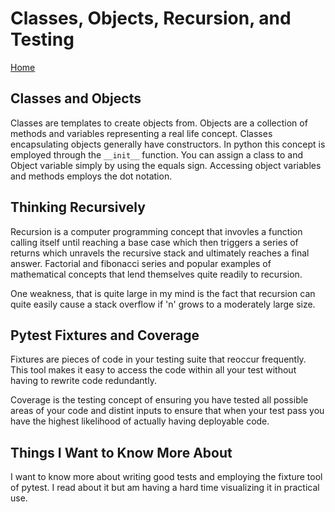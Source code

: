# Classes, Objects, Recursion, and Testing

[Home](../index.md)

## Classes and Objects

Classes are templates to create objects from. Objects are a collection of methods and variables representing a real life concept. Classes encapsulating objects generally have constructors. In python this concept is employed through the `__init__` function. You can assign a class to and Object variable simply by using the equals sign. Accessing object variables and methods employs the dot notation.

## Thinking Recursively

Recursion is a computer programming concept that invovles a function calling itself until reaching a base case which then triggers a series of returns which unravels the recursive stack and ultimately reaches a final answer. Factorial and fibonacci series and popular examples of mathematical concepts that lend themselves quite readily to recursion.

One weakness, that is quite large in my mind is the fact that recursion can quite easily cause a stack overflow if 'n' grows to a moderately large size.

## Pytest Fixtures and Coverage

Fixtures are pieces of code in your testing suite that reoccur frequently. This tool makes it easy to access the code within all your test without having to rewrite code redundantly.

Coverage is the testing concept of ensuring you have tested all possible areas of your code and distint inputs to ensure that when your test pass you have the highest likelihood of actually having deployable code.

## Things I Want to Know More About

I want to know more about writing good tests and employing the fixture tool of pytest. I read about it but am having a hard time visualizing it in practical use.
